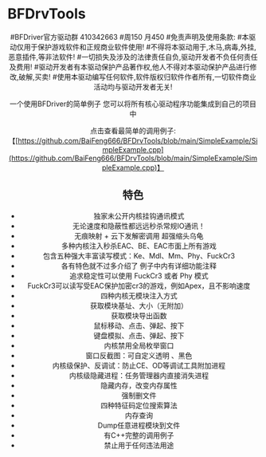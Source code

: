 # BFDrvTools

<div align="center">

#BFDriver官方驱动群 410342663
#周150 月450
#免责声明及使用条款:
#本驱动仅用于保护游戏软件和正规商业软件使用!
#不得将本驱动用于,木马,病毒,外挂,恶意插件,等非法软件!
#一切损失及涉及的法律责任自负,驱动开发者不负任何责任及费用!
#驱动开发者有本驱动保护产品著作权,他人不得对本驱动保护产品进行修改,破解,买卖!
#使用本驱动编写任何软件,软件版权归软件作者所有,一切软件商业活动均与驱动开发者无关!


一个使用BFDriver的简单例子
您可以将所有核心驱动程序功能集成到自己的项目中


点击查看最简单的调用例子: 【[https://github.com/BaiFeng666/BFDrvTools/blob/main/SimpleExample/SimpleExample.cpp](https://github.com/BaiFeng666/BFDrvTools/blob/main/SimpleExample/SimpleExample.cpp)】

## 特色
* 独家未公开内核挂钩通讯模式
* 无论速度和隐蔽性都远远秒杀常规IO通讯！
* 无痕映射 + 云下发解密调用  超强缩头乌龟
* 多种内核注入秒杀EAC、BE、EAC市面上所有游戏
* 包含五种强大丰富读写模式：Ke、Mdl、Mm、Phy、FuckCr3
* 各有特色就不过多介绍了 例子中内有详细功能注释
* 追求稳定性可以使用 FuckCr3 或者 Phy 模式
* FuckCr3可以读写受EAC保护加密cr3的游戏，例如Apex，且不影响速度
* 四种内核无模块注入方式
* 获取模块基址、大小（无附加）
* 获取模块导出函数
* 鼠标移动、点击、弹起、按下
* 键盘模拟、点击、弹起、按下
* 内核禁用全局枚举窗口
* 窗口反截图：可自定义透明 、黑色
* 内核级保护、反调试：防止CE、OD等调试工具附加进程
* 内核级隐藏进程：任务管理器内直接消失进程
* 隐藏内存，改变内存属性
* 强制删文件
* 四种特征码定位搜索算法
* 内存查询
* Dump任意进程模块到文件
* 有C++完整的调用例子
* 禁止用于任何违法用途
